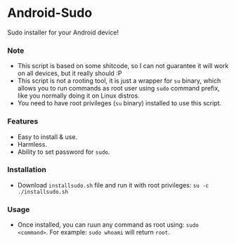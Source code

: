 # Android-Sudo
Sudo installer for your Android device!
### Note
- This script is based on some shitcode, so I can not guarantee it will work on all devices, but it really should :P
- This script is not a rooting tool, it is just a wrapper for ```su``` binary, which allows you to run commands as root user using ```sudo``` command prefix, like you normally doing it on Linux distros.
- You need to have root privileges (```su``` binary) installed to use this script.
### Features
- Easy to install & use.
- Harmless.
- Ability to set password for ```sudo```.
### Installation
- Download ```installsudo.sh``` file and run it with root privileges: ```su -c ./installsudo.sh```
### Usage
- Once installed, you can ruun any command as root using: ```sudo <command>```. For example: ```sudo whoami``` will return ```root```.
